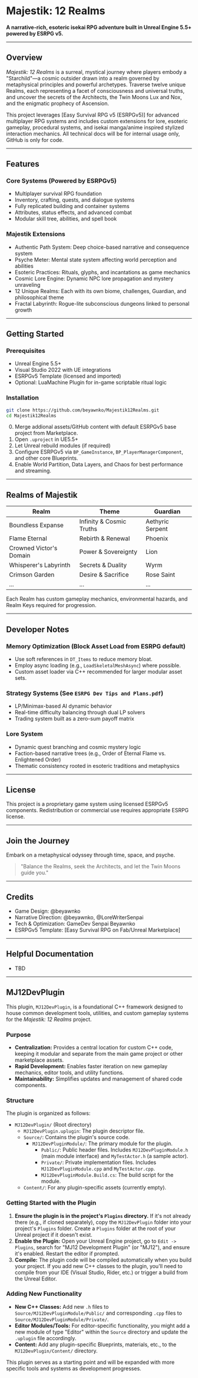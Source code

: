 # Majestik: 12 Realms

**A narrative-rich, esoteric isekai RPG adventure built in Unreal Engine 5.5+ powered by ESRPG v5.**

---

## Overview

*Majestik: 12 Realms* is a surreal, mystical journey where players embody a "Starchild"—a cosmic outsider drawn into a realm governed by metaphysical principles and powerful archetypes. Traverse twelve unique Realms, each representing a facet of consciousness and universal truths, and uncover the secrets of the Architects, the Twin Moons Lux and Nox, and the enigmatic prophecy of Ascension.

This project leverages [Easy Survival RPG v5 (ESRPGv5)] for advanced multiplayer RPG systems and includes custom extensions for lore, esoteric gameplay, procedural systems, and isekai manga/anime inspired stylized interaction mechanics. All technical docs will be for internal usage only, GitHub is only for code.

---

## Features

### Core Systems (Powered by ESRPGv5)
- Multiplayer survival RPG foundation
- Inventory, crafting, quests, and dialogue systems
- Fully replicated building and container systems
- Attributes, status effects, and advanced combat
- Modular skill tree, abilities, and spell book

### Majestik Extensions
- Authentic Path System: Deep choice-based narrative and consequence system
- Psyche Meter: Mental state system affecting world perception and abilities
- Esoteric Practices: Rituals, glyphs, and incantations as game mechanics
- Cosmic Lore Engine: Dynamic NPC lore propagation and mystery unraveling
- 12 Unique Realms: Each with its own biome, challenges, Guardian, and philosophical theme
- Fractal Labyrinth: Rogue-lite subconscious dungeons linked to personal growth

---

## Getting Started

### Prerequisites
- Unreal Engine 5.5+
- Visual Studio 2022 with UE integrations
- ESRPGv5 Template (licensed and imported)
- Optional: LuaMachine Plugin for in-game scriptable ritual logic

### Installation

```bash
git clone https://github.com/beyawnko/Majestik12Realms.git
cd Majestik12Realms
```

0. Merge addional assets/GitHub content with default ESRPGv5 base project from Marketplace.
1. Open `.uproject` in UE5.5+
2. Let Unreal rebuild modules (if required)
3. Configure ESRPGv5 via `BP_GameInstance`, `BP_PlayerManagerComponent`, and other core Blueprints.
4. Enable World Partition, Data Layers, and Chaos for best performance and streaming.

---

## Realms of Majestik

| Realm | Theme | Guardian |
|-------|-------|----------|
| Boundless Expanse | Infinity & Cosmic Truths | Aethyric Serpent |
| Flame Eternal | Rebirth & Renewal | Phoenix |
| Crowned Victor's Domain | Power & Sovereignty | Lion |
| Whisperer's Labyrinth | Secrets & Duality | Wyrm |
| Crimson Garden | Desire & Sacrifice | Rose Saint |
| ... | ... | ... |

Each Realm has custom gameplay mechanics, environmental hazards, and Realm Keys required for progression.

---

## Developer Notes

### Memory Optimization (Block Asset Load from ESRPG default)
- Use soft references in `DT_Items` to reduce memory bloat.
- Employ async loading (e.g., `LoadSkeletalMeshAsync`) where possible.
- Custom asset loader via C++ recommended for larger modular asset sets.

### Strategy Systems (See `ESRPG Dev Tips and Plans.pdf`)
- LP/Minimax-based AI dynamic behavior
- Real-time difficulty balancing through dual LP solvers
- Trading system built as a zero-sum payoff matrix

### Lore System
- Dynamic quest branching and cosmic mystery logic
- Faction-based narrative trees (e.g., Order of Eternal Flame vs. Enlightened Order)
- Thematic consistency rooted in esoteric traditions and metaphysics

---

## License

This project is a proprietary game system using licensed ESRPGv5 components. Redistribution or commercial use requires appropriate ESRPG license.

---

## Join the Journey

Embark on a metaphysical odyssey through time, space, and psyche.

> "Balance the Realms, seek the Architects, and let the Twin Moons guide you."

---

## Credits

- Game Design: @beyawnko
- Narrative Direction: @beyawnko, @LoreWriterSenpai
- Tech & Optimization: GameDev Senpai Beyawnko
- ESRPGv5 Template: [Easy Survival RPG on Fab/Unreal Marketplace]

---

## Helpful Documentation

- TBD

---

## MJ12DevPlugin

This plugin, `MJ12DevPlugin`, is a foundational C++ framework designed to house common development tools, utilities, and custom gameplay systems for the *Majestik: 12 Realms* project.

### Purpose

*   **Centralization:** Provides a central location for custom C++ code, keeping it modular and separate from the main game project or other marketplace assets.
*   **Rapid Development:** Enables faster iteration on new gameplay mechanics, editor tools, and utility functions.
*   **Maintainability:** Simplifies updates and management of shared code components.

### Structure

The plugin is organized as follows:

*   `MJ12DevPlugin/` (Root directory)
    *   `MJ12DevPlugin.uplugin`: The plugin descriptor file.
    *   `Source/`: Contains the plugin's source code.
        *   `MJ12DevPluginModule/`: The primary module for the plugin.
            *   `Public/`: Public header files. Includes `MJ12DevPluginModule.h` (main module interface) and `MyTestActor.h` (a sample actor).
            *   `Private/`: Private implementation files. Includes `MJ12DevPluginModule.cpp` and `MyTestActor.cpp`.
            *   `MJ12DevPluginModule.Build.cs`: The build script for the module.
    *   `Content/`: For any plugin-specific assets (currently empty).

### Getting Started with the Plugin

1.  **Ensure the plugin is in the project's `Plugins` directory.** If it's not already there (e.g., if cloned separately), copy the `MJ12DevPlugin` folder into your project's `Plugins` folder. Create a `Plugins` folder at the root of your Unreal project if it doesn't exist.
2.  **Enable the Plugin:** Open your Unreal Engine project, go to `Edit -> Plugins`, search for "MJ12 Development Plugin" (or "MJ12"), and ensure it's enabled. Restart the editor if prompted.
3.  **Compile:** The plugin code will be compiled automatically when you build your project. If you add new C++ classes to the plugin, you'll need to compile from your IDE (Visual Studio, Rider, etc.) or trigger a build from the Unreal Editor.

### Adding New Functionality

*   **New C++ Classes:** Add new `.h` files to `Source/MJ12DevPluginModule/Public/` and corresponding `.cpp` files to `Source/MJ12DevPluginModule/Private/`.
*   **Editor Modules/Tools:** For editor-specific functionality, you might add a new module of type "Editor" within the `Source` directory and update the `.uplugin` file accordingly.
*   **Content:** Add any plugin-specific Blueprints, materials, etc., to the `MJ12DevPlugin/Content/` directory.

This plugin serves as a starting point and will be expanded with more specific tools and systems as development progresses.
